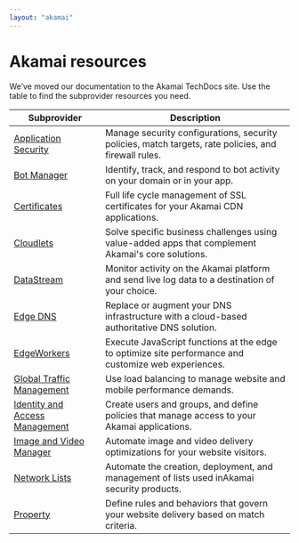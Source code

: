 ```yaml
---
layout: "akamai"
---
```


# Akamai resources

We’ve moved our documentation to the Akamai TechDocs site. Use the table to find the subprovider resources you need.

|Subprovider|Description|
|---|---|
|[Application Security](https://techdocs.akamai.com/terraform/v4.0/docs/appsec-resources)|Manage security configurations, security policies, match targets, rate policies, and firewall rules.|
|[Bot Manager](https://techdocs.akamai.com/terraform/v4.0/docs/botman-resources)|Identify, track, and respond to bot activity on your domain or in your app.|
|[Certificates](https://techdocs.akamai.com/terraform/v4.0/docs/cps-resources)|Full life cycle management of SSL certificates for your ​Akamai​ CDN applications.|
|[Cloudlets](https://techdocs.akamai.com/terraform/v4.0/docs/cl-resources)|Solve specific business challenges using value-added apps that complement ​Akamai​'s core solutions.|
|[DataStream](https://techdocs.akamai.com/terraform/v4.0/docs/ds-resources)|Monitor activity on the ​Akamai​ platform and send live log data to a destination of your choice.|
|[Edge DNS](https://techdocs.akamai.com/terraform/v4.0/docs/edns-resources)|Replace or augment your DNS infrastructure with a cloud-based authoritative DNS solution.|
|[EdgeWorkers](https://techdocs.akamai.com/terraform/v4.0/docs/ew-resources)|Execute JavaScript functions at the edge to optimize site performance and customize web experiences.|
|[Global Traffic Management](https://techdocs.akamai.com/terraform/v4.0/docs/gtm-resources)|Use load balancing to manage website and mobile performance demands.|
|[Identity and Access Management](https://techdocs.akamai.com/terraform/v4.0/docs/iam-resources)|Create users and groups, and define policies that manage access to your Akamai applications.|
|[Image and Video Manager](https://techdocs.akamai.com/terraform/v4.0/docs/ivm-resources)|Automate image and video delivery optimizations for your website visitors.|
|[Network Lists](https://techdocs.akamai.com/terraform/v4.0/docs/nl-resources)|Automate the creation, deployment, and management of lists used in ​Akamai​ security products.|
|[Property](https://techdocs.akamai.com/terraform/v4.0/docs/pm-resources)|Define rules and behaviors that govern your website delivery based on match criteria.|
